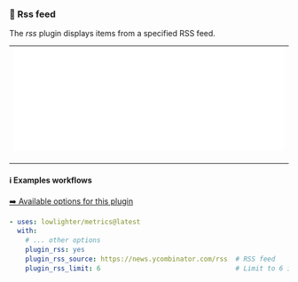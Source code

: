 ### 🗼 Rss feed

The *rss* plugin displays items from a specified RSS feed.

<table>
  <td align="center">
    <img src="https://github.com/lowlighter/lowlighter/blob/master/metrics.plugin.rss.svg">
    <img width="900" height="1" alt="">
  </td>
</table>

#### ℹ️ Examples workflows

[➡️ Available options for this plugin](metadata.yml)

```yaml
- uses: lowlighter/metrics@latest
  with:
    # ... other options
    plugin_rss: yes
    plugin_rss_source: https://news.ycombinator.com/rss  # RSS feed
    plugin_rss_limit: 6                                  # Limit to 6 items
```